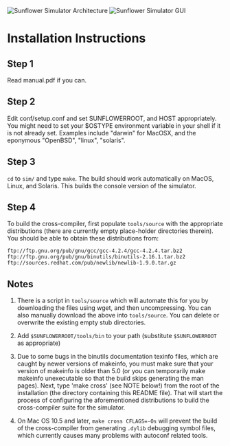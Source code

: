 ![Sunflower Simulator Architecture](http://sflr.org/images/arch.png)
![Sunflower Simulator GUI](http://sflr.org/images/sfgui-for-slides.png)

Installation Instructions
=========================

Step 1
------
Read manual.pdf if you can.

Step 2
------
Edit conf/setup.conf and set SUNFLOWERROOT, and HOST
appropriately.  You might need to set your $OSTYPE environment
variable in your shell if it is not already set.  Examples
include "darwin" for MacOSX, and the eponymous "OpenBSD",
"linux", "solaris".

Step 3
------
`cd` to `sim/` and type `make`. The build should work automatically
on MacOS, Linux, and Solaris.  This builds the console
version of the simulator.

Step 4
------
To build the cross-compiler, first populate `tools/source`
with the appropriate distributions (there are currently
empty place-holder directories therein). You should be able
to obtain these distributions from:

	ftp://ftp.gnu.org/pub/gnu/gcc/gcc-4.2.4/gcc-4.2.4.tar.bz2
	ftp://ftp.gnu.org/pub/gnu/binutils/binutils-2.16.1.tar.bz2
	ftp://sources.redhat.com/pub/newlib/newlib-1.9.0.tar.gz

Notes
-----
1. There is a script in `tools/source` which will automate this for you by downloading the files using wget, and then uncompressing. You can also manually download the above into `tools/source`. You can delete or overwrite the existing empty stub directories.

2. Add `$SUNFLOWERROOT/tools/bin` to your path (substitute `$SUNFLOWERROOT` as appropriate)


3. Due to some bugs in the binutils documentation texinfo files, which are caught by newer versions of makeinfo, you must make sure that your version of makeinfo is older than 5.0 (or you can temporarily make makeinfo unexecutable so that the build skips generating the man pages). Next, type 'make cross' (see NOTE below!) from the root of the installation (the directory containing this README file). That will start the process of configuring the aforementioned distributions to build the cross-compiler suite for the simulator.

4.  On Mac OS 10.5 and later, `make cross CFLAGS=-Os` will prevent the build of the cross-compiler from generating `.dylib` debugging symbol files, which currently causes many problems with autoconf related tools.
